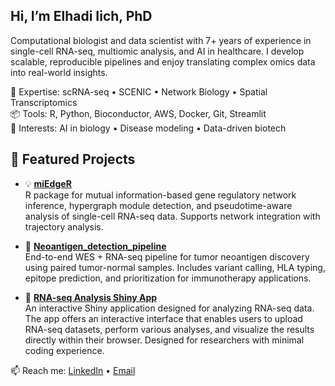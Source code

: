 ## Hi, I’m Elhadi Iich, PhD

Computational biologist and data scientist with 7+ years of experience in single-cell RNA-seq, multiomic analysis, and AI in healthcare. I develop scalable, reproducible pipelines and enjoy translating complex omics data into real-world insights.

🔬 Expertise: scRNA-seq • SCENIC • Network Biology • Spatial Transcriptomics  
📦 Tools: R, Python, Bioconductor, AWS, Docker, Git, Streamlit  
🧠 Interests: AI in biology • Disease modeling • Data-driven biotech

## 🧪 Featured Projects

- 💡 [**miEdgeR**](https://github.com/iichelhadi/miedgeR)  
  R package for mutual information-based gene regulatory network inference, hypergraph module detection, and pseudotime-aware analysis of single-cell RNA-seq data. Supports network integration with trajectory analysis.

- 🎯 [**Neoantigen_detection_pipeline**](https://github.com/iichelhadi/Neoantigen_detection_pipeline)  
  End-to-end WES + RNA-seq pipeline for tumor neoantigen discovery using paired tumor-normal samples. Includes variant calling, HLA typing, epitope prediction, and prioritization for immunotherapy applications.

- 🧬 [**RNA-seq Analysis Shiny App**](https://github.com/iichelhadi/Shiny_apps/tree/main/RNA-seq_analysis_app)  
  An interactive Shiny application designed for analyzing RNA-seq data. The app offers an interactive interface that enables users to upload RNA-seq datasets, perform various analyses, and visualize the results directly within their browser. Designed for researchers with minimal coding experience.


📫 Reach me: [LinkedIn](https://linkedin.com/in/elhadi-i) • [Email](mailto:iichelhadi@gmail.com)
